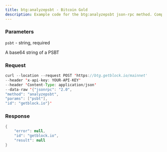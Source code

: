 ```yaml
---
title: btg:analyzepsbt - Bitcoin Gold
description: Example code for the btg:analyzepsbt json-rpc method. Сomplete guide on how to use btg:analyzepsbt json-rpc in GetBlock.io Web3 documentation.
---
```


### Parameters


`psbt` - string, required

A base64 string of a PSBT

### Request

``` java
curl --location --request POST 'https://btg.getblock.io/mainnet' 
--header 'x-api-key: YOUR-API-KEY' 
--header 'Content-Type: application/json' 
--data-raw '{"jsonrpc": "2.0",
"method": "analyzepsbt",
"params": ["psbt"],
"id": "getblock.io"}'
```

###  Response

``` java
{
    "error": null,
    "id": "getblock.io",
    "result": null
}
```

